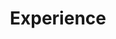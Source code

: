 ---
widget: experience
active: true
weight: 40
title: Experience
subtitle: ''
date_format: Jan 2006

experience:
  - title: 동아리 부원
    company: 코알라
    company_url: ''
    company_logo: ''
    location: 전북대학교 공과대학 컴퓨터인공지능학부 학과 동아리
    date_start: '2024-03-02'
    date_end: '2024-06-20'
    description: |
        알고리즘 문제 해결 능력과 논리적 사고를 기르기 위해 동아리 활동에 참여했습니다.

        * 주요 활동:
        * 백준 온라인 저지에서 매주 2문제 이상 꾸준히 해결
        * ICPC 관련 주제 집중 스터디 진행
        * 동아리 부원들과 코드 리뷰를 통해 다양한 문제 해결 접근 방식 학습

  - title: SW 멘토링 멘티
    company: 온라인
    company_url: ''
    company_logo: ''
    location: 전북대학교 SW중심대학사업단
    date_start: '2024-09-11'
    date_end: '2024-12-13'
    description: |
        같은 학과 선배 멘토와의 교류를 통해 좋은 개발자로 성장하기 위한 방향성을 배우고, 실제적인 기술 역량을 향상시키고자 멘토링에 참여했습니다.

        * 주요 활동:
        * 주 1회 정기 멘토링 세션을 통해 학습 로드맵 설계 및 진로 상담 진행
        * 코딩 과제 피드백
---